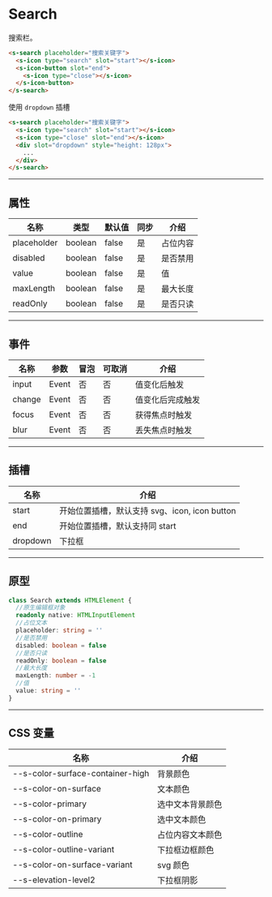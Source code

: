 # Search

搜索栏。

```html preview
<s-search placeholder="搜索关键字">
  <s-icon type="search" slot="start"></s-icon>
  <s-icon-button slot="end">
    <s-icon type="close"></s-icon>
  </s-icon-button>
</s-search>
```

使用 `dropdown` 插槽

```html preview
<s-search placeholder="搜索关键字">
  <s-icon type="search" slot="start"></s-icon>
  <s-icon type="close" slot="end"></s-icon>
  <div slot="dropdown" style="height: 128px">
    ...
  </div>
</s-search>
```

---

## 属性

| 名称        | 类型     | 默认值 | 同步 | 介绍    |
| ----------- | ------- | ------ | --- | ------- |
| placeholder | boolean | false  | 是  | 占位内容 |
| disabled    | boolean | false  | 是  | 是否禁用 |
| value       | boolean | false  | 是  | 值      |
| maxLength   | boolean | false  | 是  | 最大长度 |
| readOnly    | boolean | false  | 是  | 是否只读 |

---

## 事件

| 名称   | 参数   | 冒泡 | 可取消 | 介绍            |
| ------ |------ |------|------ |---------------- |
| input  | Event | 否   | 否     | 值变化后触发     |
| change | Event | 否   | 否     | 值变化后完成触发 |
| focus  | Event | 否   | 否     | 获得焦点时触发   |
| blur   | Event | 否   | 否     | 丢失焦点时触发   |

---

## 插槽

| 名称     | 介绍                                          |
| -------- | -------------------------------------------- |
| start    |  开始位置插槽，默认支持 svg、icon, icon button |
| end      |  开始位置插槽，默认支持同 start                |
| dropdown |  下拉框                                      |

---

## 原型

```ts
class Search extends HTMLElement {
  //原生编辑框对象
  readonly native: HTMLInputElement
  //占位文本
  placeholder: string = ''
  //是否禁用
  disabled: boolean = false
  //是否只读
  readOnly: boolean = false
  //最大长度
  maxLength: number = -1
  //值
  value: string = ''
}
```

---

## CSS 变量

| 名称                             | 介绍             |
| -------------------------------- | --------------- |
| --s-color-surface-container-high | 背景颜色         |
| --s-color-on-surface             | 文本颜色         |
| --s-color-primary                | 选中文本背景颜色  |
| --s-color-on-primary             | 选中文本颜色     |
| --s-color-outline                | 占位内容文本颜色 |
| --s-color-outline-variant        | 下拉框边框颜色   |
| --s-color-on-surface-variant     | svg 颜色        |
| --s-elevation-level2             | 下拉框阴影       |